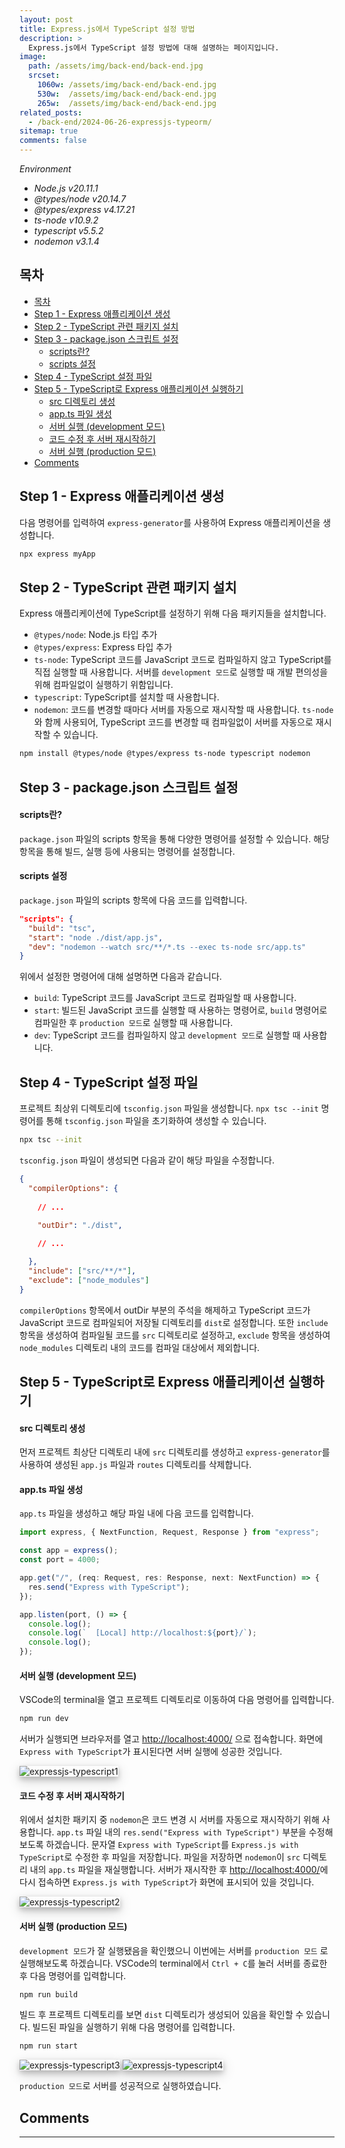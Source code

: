 ```yaml
---
layout: post
title: Express.js에서 TypeScript 설정 방법
description: >
  Express.js에서 TypeScript 설정 방법에 대해 설명하는 페이지입니다.
image: 
  path: /assets/img/back-end/back-end.jpg
  srcset:
    1060w: /assets/img/back-end/back-end.jpg
    530w:  /assets/img/back-end/back-end.jpg
    265w:  /assets/img/back-end/back-end.jpg
related_posts:
  - /back-end/2024-06-26-expressjs-typeorm/
sitemap: true
comments: false
---
```

<i>Environment</i>
- <i>Node.js v20.11.1</i>
- <i>@types/node v20.14.7</i>
- <i>@types/express v4.17.21</i>
- <i>ts-node v10.9.2</i>
- <i>typescript v5.5.2</i>
- <i>nodemon v3.1.4</i>

## 목차
- [목차](#목차)
- [Step 1 - Express 애플리케이션 생성](#step-1---express-애플리케이션-생성)
- [Step 2 - TypeScript 관련 패키지 설치](#step-2---typescript-관련-패키지-설치)
- [Step 3 - package.json 스크립트 설정](#step-3---packagejson-스크립트-설정)
    - [scripts란?](#scripts란)
    - [scripts 설정](#scripts-설정)
- [Step 4 - TypeScript 설정 파일](#step-4---typescript-설정-파일)
- [Step 5 - TypeScript로 Express 애플리케이션 실행하기](#step-5---typescript로-express-애플리케이션-실행하기)
    - [src 디렉토리 생성](#src-디렉토리-생성)
    - [app.ts 파일 생성](#appts-파일-생성)
    - [서버 실행 (development 모드)](#서버-실행-development-모드)
    - [코드 수정 후 서버 재시작하기](#코드-수정-후-서버-재시작하기)
    - [서버 실행 (production 모드)](#서버-실행-production-모드)
- [Comments](#comments)

## Step 1 - Express 애플리케이션 생성
다음 명령어를 입력하여 `express-generator`를 사용하여 Express 애플리케이션을 생성합니다.
```bash
npx express myApp
```

## Step 2 - TypeScript 관련 패키지 설치
Express 애플리케이션에 TypeScript를 설정하기 위해 다음 패키지들을 설치합니다.
- `@types/node`: Node.js 타입 추가
- `@types/express`: Express 타입 추가
- `ts-node`: TypeScript 코드를 JavaScript 코드로 컴파일하지 않고 TypeScript를 직접 실행할 때 사용합니다. 서버를 `development 모드`로 실행할 때 개발 편의성을 위해 컴파일없이 실행하기 위함입니다.
- `typescript`: TypeScript를 설치할 때 사용합니다.
- `nodemon`: 코드를 변경할 때마다 서버를 자동으로 재시작할 때 사용합니다. `ts-node`와 함께 사용되어, TypeScript 코드를 변경할 때 컴파일없이 서버를 자동으로 재시작할 수 있습니다.

```bash 
npm install @types/node @types/express ts-node typescript nodemon
```

## Step 3 - package.json 스크립트 설정

#### scripts란?
`package.json` 파일의 scripts 항목을 통해 다양한 명령어를 설정할 수 있습니다. 해당 항목을 통해 빌드, 실행 등에 사용되는 명령어를 설정합니다.

#### scripts 설정
`package.json` 파일의 scripts 항목에 다음 코드를 입력합니다.

```json
"scripts": {
  "build": "tsc",
  "start": "node ./dist/app.js",
  "dev": "nodemon --watch src/**/*.ts --exec ts-node src/app.ts"
}  
```

위에서 설정한 명령어에 대해 설명하면 다음과 같습니다.
- `build`: TypeScript 코드를 JavaScript 코드로 컴파일할 때 사용합니다.
- `start`: 빌드된 JavaScript 코드를 실행할 때 사용하는 명령어로, `build` 명령어로 컴파일한 후 `production 모드`로 실행할 때 사용합니다.
- `dev`: TypeScript 코드를 컴파일하지 않고 `development 모드`로 실행할 때 사용합니다.

## Step 4 - TypeScript 설정 파일
프로젝트 최상위 디렉토리에 `tsconfig.json` 파일을 생성합니다. `npx tsc --init` 명령어를 통해 `tsconfig.json` 파일을 초기화하여 생성할 수 있습니다.

```bash
npx tsc --init
```

`tsconfig.json` 파일이 생성되면 다음과 같이 해당 파일을 수정합니다.
```json
{
  "compilerOptions": {
    
    // ...
    
    "outDir": "./dist",  

    // ...

  },
  "include": ["src/**/*"],
  "exclude": ["node_modules"]
}
```

`compilerOptions` 항목에서 outDir 부분의 주석을 해제하고 TypeScript 코드가 JavaScript 코드로 컴파일되어 저장될 디렉토리를 `dist`로 설정합니다. 또한 `include` 항목을 생성하여 컴파일될 코드를 `src` 디렉토리로 설정하고, `exclude` 항목을 생성하여 `node_modules` 디렉토리 내의 코드를 컴파일 대상에서 제외합니다.

## Step 5 - TypeScript로 Express 애플리케이션 실행하기

#### src 디렉토리 생성
먼저 프로젝트 최상단 디렉토리 내에 `src` 디렉토리를 생성하고 `express-generator`를 사용하여 생성된 `app.js` 파일과 `routes` 디렉토리를 삭제합니다.

#### app.ts 파일 생성
`app.ts` 파일을 생성하고 해당 파일 내에 다음 코드를 입력합니다.

```ts
import express, { NextFunction, Request, Response } from "express";

const app = express();
const port = 4000;

app.get("/", (req: Request, res: Response, next: NextFunction) => {
  res.send("Express with TypeScript");
});

app.listen(port, () => {
  console.log();
  console.log(`  [Local] http://localhost:${port}/`);
  console.log();
});
```

#### 서버 실행 (development 모드)
VSCode의 terminal을 열고 프로젝트 디렉토리로 이동하여 다음 명령어를 입력합니다.

```bash
npm run dev
```

서버가 실행되면 브라우저를 열고 <a href="http://localhost:4000/" target="_blank">http://localhost:4000/</a> 으로 접속합니다. 화면에 `Express with TypeScript`가 표시된다면 서버 실행에 성공한 것입니다.

<img src="/assets/img/back-end/expressjs-typescript/expressjs-typescript1.png" alt="expressjs-typescript1" style="box-shadow: 0 4px 8px 0 rgba(0, 0, 0, 0.2), 0 6px 20px 0 rgba(0, 0, 0, 0.19);"/>   

#### 코드 수정 후 서버 재시작하기
위에서 설치한 패키지 중 `nodemon`은 코드 변경 시 서버를 자동으로 재시작하기 위해 사용합니다. `app.ts` 파일 내의 `res.send("Express with TypeScript")` 부분을 수정해보도록 하겠습니다. 문자열 `Express with TypeScript`를 `Express.js with TypeScript`로 수정한 후 파일을 저장합니다. 파일을 저장하면 `nodemon`이 `src` 디렉토리 내의 `app.ts` 파일을 재실행합니다. 서버가 재시작한 후 <a href="http://localhost:4000/" target="_blank">http://localhost:4000/</a>에 다시 접속하면 `Express.js with TypeScript`가 화면에 표시되어 있을 것입니다.

<img src="/assets/img/back-end/expressjs-typescript/expressjs-typescript2.png" alt="expressjs-typescript2" style="box-shadow: 0 4px 8px 0 rgba(0, 0, 0, 0.2), 0 6px 20px 0 rgba(0, 0, 0, 0.19);"/> 

#### 서버 실행 (production 모드)
`development 모드`가 잘 실행됐음을 확인했으니 이번에는 서버를 `production 모드` 로 실행해보도록 하겠습니다. 
VSCode의 terminal에서 `Ctrl + C`를 눌러 서버를 종료한 후 다음 명령어를 입력합니다.

```bash
npm run build
```

빌드 후 프로젝트 디렉토리를 보면 `dist` 디렉토리가 생성되어 있음을 확인할 수 있습니다. 빌드된 파일을 실행하기 위해 다음 명령어를 입력합니다.

```bash
npm run start
```


<img src="/assets/img/back-end/expressjs-typescript/expressjs-typescript3.png" alt="expressjs-typescript3" style="box-shadow: 0 4px 8px 0 rgba(0, 0, 0, 0.2), 0 6px 20px 0 rgba(0, 0, 0, 0.19);"/> 


<img src="/assets/img/back-end/expressjs-typescript/expressjs-typescript4.png" alt="expressjs-typescript4" style="box-shadow: 0 4px 8px 0 rgba(0, 0, 0, 0.2), 0 6px 20px 0 rgba(0, 0, 0, 0.19);"/> 

`production 모드`로 서버를 성공적으로 실행하였습니다.

## Comments
<hr />
<script
  src="https://utteranc.es/client.js"
  repo="HyunJinNo/HyunJinNo.github.io"
  issue-term="pathname"
  theme="github-light"
  crossorigin="anonymous"
  async
></script>